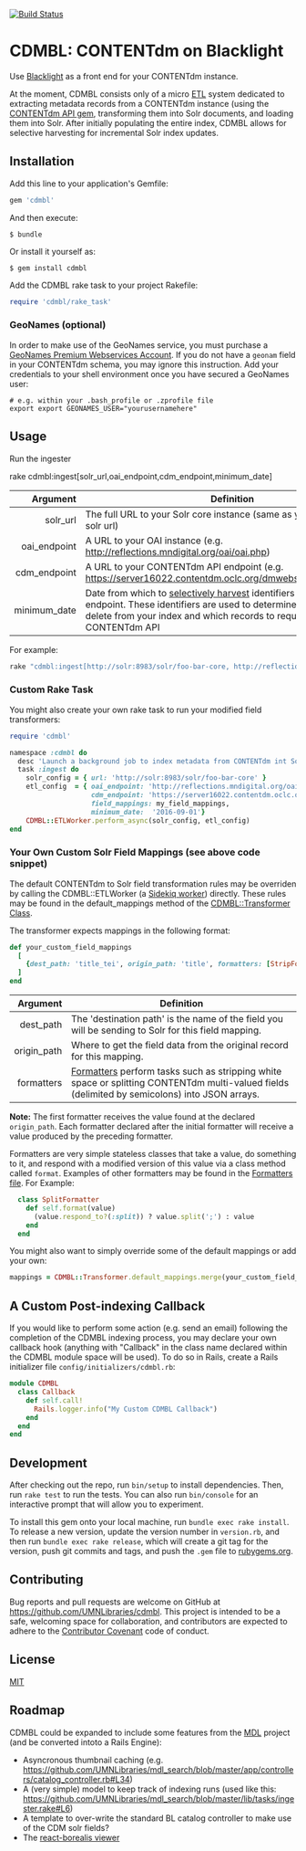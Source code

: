 [![Build Status](https://travis-ci.org/UMNLibraries/cdmbl.svg?branch=master)](https://travis-ci.org/UMNLibraries/cdmbl)

# CDMBL: CONTENTdm on Blacklight

Use [Blacklight](https://github.com/projectblacklight/blacklight) as a front end for your CONTENTdm instance.

At the moment, CDMBL consists only of a micro [ETL](https://en.wikipedia.org/wiki/Extract,_transform,_load) system dedicated to extracting metadata records from a CONTENTdm instance (using the [CONTENTdm API gem](https://github.com/UMNLibraries/contentdm_api), transforming them into Solr documents, and loading them into Solr. After initially populating the entire index, CDMBL allows for selective harvesting for incremental Solr index updates.

## Installation

Add this line to your application's Gemfile:

```ruby
gem 'cdmbl'
```

And then execute:

    $ bundle

Or install it yourself as:

    $ gem install cdmbl

Add the CDMBL rake task to your project Rakefile:

```ruby
require 'cdmbl/rake_task'
```

### GeoNames (optional)

In order to make use of the GeoNames service, you must purchase a [GeoNames Premium Webservices Account](http://www.geonames.org/commercial-webservices.html). If you do not have a `geonam` field in your CONTENTdm schema, you may ignore this instruction. Add your credentials to your shell environment once you have secured a GeoNames user:

```
# e.g. within your .bash_profile or .zprofile file
export export GEONAMES_USER="yourusernamehere"
```

## Usage

Run the ingester

rake cdmbl:ingest[solr_url,oai_endpoint,cdm_endpoint,minimum_date]

|Argument| Definition|
|--:|---|
|solr_url| The full URL to your Solr core instance (same as your blacklight.yml solr url)|
|oai_endpoint| A URL to your OAI instance (e.g. http://reflections.mndigital.org/oai/oai.php)   |
|cdm_endpoint| A URL to your CONTENTdm API endpoint (e.g. https://server16022.contentdm.oclc.org/dmwebservices/index.php) |
|minimum_date| Date from which to [selectively harvest](https://www.openarchives.org/OAI/openarchivesprotocol.html#SelectiveHarvesting) identifiers from the OAI endpoint. These identifiers are used to determine which records to delete from your index and which records to request from the CONTENTdm API|

For example:

```ruby
rake "cdmbl:ingest[http://solr:8983/solr/foo-bar-core, http://reflections.mndigital.org/oai/oai.php, https://server16022.contentdm.oclc.org/dmwebservices/index.php, 2015-01-01]"
```

### Custom Rake Task

You might also create your own rake task to run your modified field transformers:

```ruby
require 'cdmbl'

namespace :cdmbl do
  desc 'Launch a background job to index metadata from CONTENTdm int Solr.'
  task :ingest do
    solr_config = { url: 'http://solr:8983/solr/foo-bar-core' }
    etl_config  = { oai_endpoint: 'http://reflections.mndigital.org/oai/oai.php',
                    cdm_endpoint: 'https://server16022.contentdm.oclc.org/dmwebservices/index.php',
                    field_mappings: my_field_mappings,
                    minimum_date:  '2016-09-01'}
    CDMBL::ETLWorker.perform_async(solr_config, etl_config)
end
```
### Your Own Custom Solr Field Mappings (see above code snippet)

The default CONTENTdm to Solr field transformation rules may be overriden by calling the CDMBL::ETLWorker (a [Sidekiq worker](https://github.com/mperham/sidekiq)) directly. These rules may be found in the default_mappings method of the [CDMBL::Transformer Class](https://github.com/UMNLibraries/cdmbl/blob/master/lib/cdmbl/transformer.rb).

The transformer expects mappings in the following format:

```ruby
def your_custom_field_mappings
  [
    {dest_path: 'title_tei', origin_path: 'title', formatters: [StripFormatter]},
  ]
end
```
|Argument| Definition|
|--:|---|
|dest_path| The 'destination path' is the name of the field you will be sending to Solr for this field mapping. |
|origin_path| Where to get the field data from the original record for this mapping. |
|formatters| [Formatters](https://github.com/UMNLibraries/cdmbl/blob/master/lib/cdmbl/formatters.rb) perform tasks such as stripping white space or splitting CONTENTdm multi-valued fields (delimited by semicolons) into JSON arrays. |

**Note:** The first formatter receives the value found at the declared `origin_path`. Each formatter declared after the initial formatter will receive a value produced by the preceding formatter.

Formatters are very simple stateless classes that take a value, do something to it, and respond with a modified version of this value via a class method called `format`. Examples of other formatters may be found in the [Formatters file](https://github.com/UMNLibraries/cdmbl/blob/master/lib/cdmbl/formatters.rb). For Example:

```ruby
  class SplitFormatter
    def self.format(value)
      (value.respond_to?(:split)) ? value.split(';') : value
    end
  end
```

You might also want to simply override some of the default mappings or add your own:

```ruby
mappings = CDMBL::Transformer.default_mappings.merge(your_custom_field_mappings)
```
## A Custom Post-indexing Callback

If you would like to perform some action (e.g. send an email) following the completion of the CDMBL indexing process, you may declare your own callback hook (anything with "Callback" in the class name declared within the CDMBL module space will be used). To do so in Rails, create a Rails initializer file `config/initializers/cdmbl.rb`:

```ruby
module CDMBL
  class Callback
    def self.call!
      Rails.logger.info("My Custom CDMBL Callback")
    end
  end
end
```
## Development

After checking out the repo, run `bin/setup` to install dependencies. Then, run `rake test` to run the tests. You can also run `bin/console` for an interactive prompt that will allow you to experiment.

To install this gem onto your local machine, run `bundle exec rake install`. To release a new version, update the version number in `version.rb`, and then run `bundle exec rake release`, which will create a git tag for the version, push git commits and tags, and push the `.gem` file to [rubygems.org](https://rubygems.org).

## Contributing

Bug reports and pull requests are welcome on GitHub at https://github.com/UMNLibraries/cdmbl. This project is intended to be a safe, welcoming space for collaboration, and contributors are expected to adhere to the [Contributor Covenant](http://contributor-covenant.org) code of conduct.

## License

[MIT](/LICENSE.txt)

## Roadmap

CDMBL could be expanded to include some features from the [MDL](https://github.com/UMNLibraries/mdl_search) project (and be converted intoto a Rails Engine):

* Asyncronous thumbnail caching (e.g. https://github.com/UMNLibraries/mdl_search/blob/master/app/controllers/catalog_controller.rb#L34)
* A (very simple) model to keep track of indexing runs (used like this: https://github.com/UMNLibraries/mdl_search/blob/master/lib/tasks/ingester.rake#L6)
* A template to over-write the standard BL catalog controller to make use of the CDM solr fields?
* The [react-borealis viewer](https://github.com/UMNLibraries/react-borealis)
